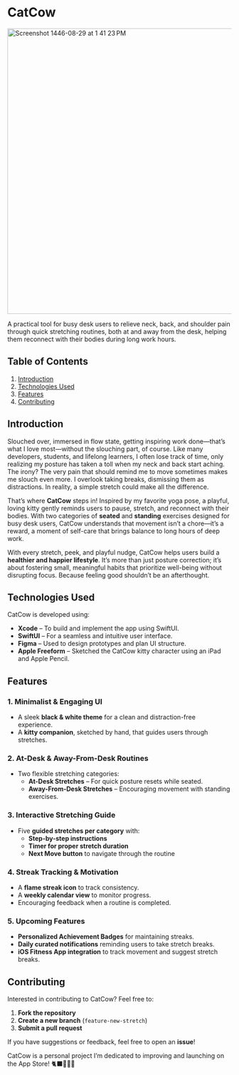 # CatCow

<img width="640" alt="Screenshot 1446-08-29 at 1 41 23 PM" src="https://github.com/user-attachments/assets/1b163690-fa81-4bc8-83db-d26dcff64d02" />

A practical tool for busy desk users to relieve neck, back, and shoulder pain through quick stretching routines, both at and away from the desk, helping them reconnect with their bodies during long work hours.

## Table of Contents
1. [Introduction](#introduction)
2. [Technologies Used](#technologies-used)
3. [Features](#features)
4. [Contributing](#contributing)


## Introduction

Slouched over, immersed in flow state, getting inspiring work done—that’s what I love most—without the slouching part, of course. Like many developers, students, and lifelong learners, I often lose track of time, only realizing my posture has taken a toll when my neck and back start aching. The irony? The very pain that should remind me to move sometimes makes me slouch even more. I overlook taking breaks, dismissing them as distractions. In reality, a simple stretch could make all the difference.

That’s where **CatCow** steps in! Inspired by my favorite yoga pose, a playful, loving kitty gently reminds users to pause, stretch, and reconnect with their bodies. With two categories of **seated** and **standing** exercises designed for busy desk users, CatCow understands that movement isn’t a chore—it’s a reward, a moment of self-care that brings balance to long hours of deep work.

With every stretch, peek, and playful nudge, CatCow helps users build a **healthier and happier lifestyle**. It’s more than just posture correction; it’s about fostering small, meaningful habits that prioritize well-being without disrupting focus. Because feeling good shouldn’t be an afterthought.



## Technologies Used

CatCow is developed using:

- **Xcode** – To build and implement the app using SwiftUI.
- **SwiftUI** – For a seamless and intuitive user interface.
- **Figma** – Used to design prototypes and plan UI structure.
- **Apple Freeform** – Sketched the CatCow kitty character using an iPad and Apple Pencil.



## Features

### 1. **Minimalist & Engaging UI**
- A sleek **black & white theme** for a clean and distraction-free experience.
- A **kitty companion**, sketched by hand, that guides users through stretches.

### 2. **At-Desk & Away-From-Desk Routines**
- Two flexible stretching categories:
  - **At-Desk Stretches** – For quick posture resets while seated.
  - **Away-From-Desk Stretches** – Encouraging movement with standing exercises.

### 3. **Interactive Stretching Guide**
- Five **guided stretches per category** with:
  - **Step-by-step instructions**
  - **Timer for proper stretch duration**
  - **Next Move button** to navigate through the routine

### 4. **Streak Tracking & Motivation**
- A **flame streak icon** to track consistency.
- A **weekly calendar view** to monitor progress.
- Encouraging feedback when a routine is completed.

### 5. **Upcoming Features**
- **Personalized Achievement Badges** for maintaining streaks.
- **Daily curated notifications** reminding users to take stretch breaks.
- **iOS Fitness App integration** to track movement and suggest stretch breaks.



## Contributing

Interested in contributing to CatCow? Feel free to:
1. **Fork the repository**
2. **Create a new branch** (`feature-new-stretch`)
3. **Submit a pull request**

If you have suggestions or feedback, feel free to open an **issue**!



CatCow is a personal project I’m dedicated to improving and launching on the App Store! 🐈‍⬛🧘‍♀️✨
